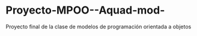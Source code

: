 # Proyecto-MPOO--Aquad-mod-
Proyecto final de la clase de modelos de programación orientada a objetos 
